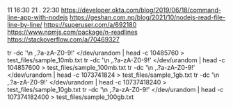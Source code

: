 11 16:30 21 . 22:30
https://developer.okta.com/blog/2019/06/18/command-line-app-with-nodejs
https://geshan.com.np/blog/2021/10/nodejs-read-file-line-by-line/
https://superuser.com/a/692180
https://www.npmjs.com/package/n-readlines
https://stackoverflow.com/a/70469327

tr -dc '\n ,.?a-zA-Z0-9!' </dev/urandom | head -c 10485760 > test_files/sample_10mb.txt 
tr -dc '\n ,.?a-zA-Z0-9!' </dev/urandom | head -c 104857600 > test_files/sample_100mb.txt 
tr -dc '\n ,.?a-zA-Z0-9!' </dev/urandom | head -c 1073741824 > test_files/sample_1gb.txt 
tr -dc '\n ,.?a-zA-Z0-9!' </dev/urandom | head -c 10737418240 > test_files/sample_10gb.txt 
tr -dc '\n ,.?a-zA-Z0-9!' </dev/urandom | head -c 107374182400 > test_files/sample_100gb.txt 



